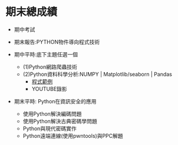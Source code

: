 # 期末總成績
- 期中考試
- 期末報告:PYTHON物件導向程式技術
- 期中平時:底下主題任選一個
  - (1)Python網路爬蟲技術
  - (2)Python資料科學分析:NUMPY | Matplotlib/seaborn | Pandas
    - [程式範例](https://github.com/TaiwanHolyHigh/AI4H2022)
    - YOUTUBE錄影
    
- 期末平時: Python在資訊安全的應用
  - 使用Python解決編碼問題
  - 使用Python解決古典密碼學問題
  - Python與現代密碼實作
  - Python遠端連線(使用pwntools)與PPC解題

